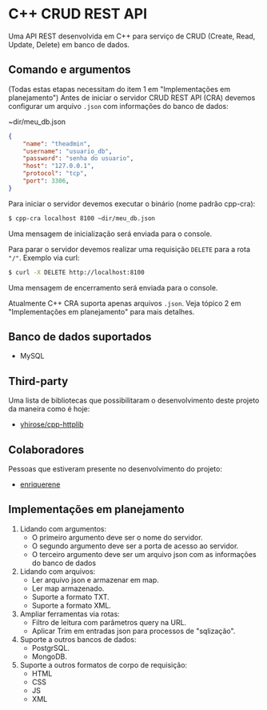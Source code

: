 # C++ CRUD REST API
Uma API REST desenvolvida em C++ para serviço de CRUD (Create, Read, Update, Delete) em banco de dados.

## Comando e argumentos
(Todas estas etapas necessitam do item 1 em "Implementações em planejamento")
Antes de iniciar o servidor CRUD REST API (CRA) devemos configurar um arquivo `.json` com informações do banco de dados:

~dir/meu_db.json
```json
{
    "name": "theadmin",
    "username": "usuario_db",
    "password": "senha do usuario",
    "host": "127.0.0.1",
    "protocol": "tcp",
    "port": 3306,
}
```

Para iniciar o servidor devemos executar o binário (nome padrão cpp-cra):
```sh
$ cpp-cra localhost 8100 ~dir/meu_db.json
```
Uma mensagem de inicialização será enviada para o console.

Para parar o servidor devemos realizar uma requisição `DELETE` para a rota `"/"`. Exemplo via curl:
```sh
$ curl -X DELETE http://localhost:8100
```
Uma mensagem de encerramento será enviada para o console.

Atualmente C++ CRA suporta apenas arquivos `.json`. Veja tópico 2 em "Implementações em planejamento" para mais detalhes.

## Banco de dados suportados
* MySQL

## Third-party
Uma lista de bibliotecas que possibilitaram o desenvolvimento deste projeto da maneira como é hoje:
* [yhirose/cpp-httplib](https://github.com/yhirose/cpp-httplib)

## Colaboradores
Pessoas que estiveram presente no desenvolvimento do projeto:
* [enriquerene](https://github.com/enriquerene)

## Implementações em planejamento
1. Lidando com argumentos:
    * O primeiro argumento deve ser o nome do servidor.
    * O segundo argumento deve ser a porta de acesso ao servidor.
    * O terceiro argumento deve ser um arquivo json com as informações do banco de dados
2. Lidando com arquivos:
    * Ler arquivo json e armazenar em map.
    * Ler map armazenado.
    * Suporte a formato TXT.
    * Suporte a formato XML.
3. Ampliar ferramentas via rotas:
    * Filtro de leitura com parâmetros query na URL.
    * Aplicar Trim em entradas json para processos de "sqlização".
4. Suporte a outros bancos de dados:
    * PostgrSQL.
    * MongoDB.
5. Suporte a outros formatos de corpo de requisição:
    * HTML
    * CSS
    * JS
    * XML
